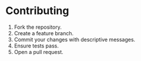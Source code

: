 # Contributing

1. Fork the repository.
2. Create a feature branch.
3. Commit your changes with descriptive messages.
4. Ensure tests pass.
5. Open a pull request.
